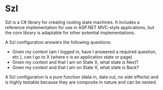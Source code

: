 # Szl

Szl is a C# library for creating routing state machines. It includes a reference implementation for use in ASP.NET MVC-style applications, but the core library is adaptable for other potential implementations.

A Szl configuration answers the following questions:

- Given my context (am I logged in, have I answered a required question, etc.), can I go to X (where x is an application state or page)
- Given my context and that I am on State X, what state is Next?
- Given my context and that I am on State X, what state is Back?

A Szl configuration is a pure function (data in, data out, no side effects) and is highly testable because they are composite in nature and can be nested.
